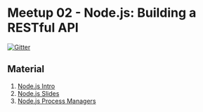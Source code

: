 # Meetup 02 - Node.js: Building a RESTful API

[![Gitter](https://badges.gitter.im/Join%20Chat.svg)](https://gitter.im/devstaff-crete/meetup02-NodeJS?utm_source=badge&utm_medium=badge&utm_campaign=pr-badge&utm_content=badge)

## Material
1. [Node.js Intro](https://github.com/devstaff-crete/meetup02-NodeJS/blob/master/nodejs-tutorial.md)
2. [Node.js Slides](http://slides.com/kabitakis/nodejs-restful-api/)
3. [Node.js Process Managers](http://slides.com/sonaht/nodejspms/)
